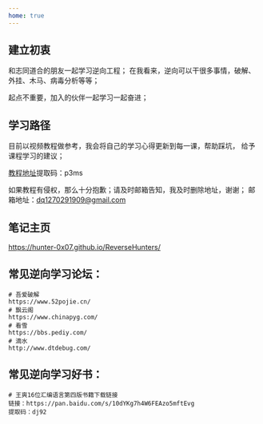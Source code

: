 ```yaml
---
home: true
---
```

## 建立初衷
和志同道合的朋友一起学习逆向工程；
在我看来，逆向可以干很多事情，破解、外挂、木马、病毒分析等等；

起点不重要，加入的伙伴一起学习一起奋进；

## 学习路径
目前以视频教程做参考，我会将自己的学习心得更新到每一课，帮助踩坑，
给予课程学习的建议；

[教程地址](https://pan.baidu.com/s/12BwIoS3mZQ3kCEW87Aa5Bw)提取码：p3ms

如果教程有侵权，那么十分抱歉；请及时邮箱告知，我及时删除地址，谢谢；
邮箱地址：dq1270291909@gmail.com

## 笔记主页
https://hunter-0x07.github.io/ReverseHunters/

## 常见逆向学习论坛：
```shell
# 吾爱破解
https://www.52pojie.cn/
# 飘云阁
https://www.chinapyg.com/
# 看雪
https://bbs.pediy.com/
# 滴水
http://www.dtdebug.com/
```

## 常见逆向学习好书：
```shell
# 王爽16位汇编语言第四版书籍下载链接
链接：https://pan.baidu.com/s/10dYKg7h4W6FEAzo5mftEvg 
提取码：dj92 
```
